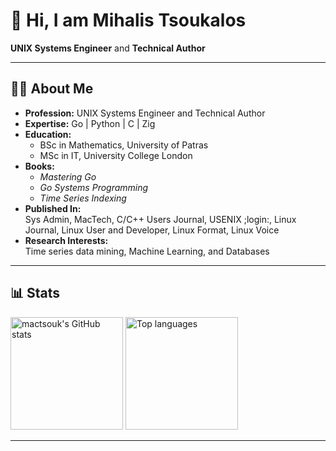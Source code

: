 # 👋 Hi, I am Mihalis Tsoukalos

**UNIX Systems Engineer** and **Technical Author**

---

## 🧑‍💻 About Me

- **Profession:** UNIX Systems Engineer and Technical Author
- **Expertise:** Go | Python | C | Zig
- **Education:**  
  - BSc in Mathematics, University of Patras  
  - MSc in IT, University College London  
- **Books:**  
  - *Mastering Go*
  - *Go Systems Programming*
  - *Time Series Indexing*
- **Published In:**  
  Sys Admin, MacTech, C/C++ Users Journal, USENIX ;login:, Linux Journal, Linux User and Developer, Linux Format, Linux Voice  
- **Research Interests:**  
  Time series data mining, Machine Learning, and Databases

---

## 📊 Stats

<p align="left">
  <img height="180em" src="https://github-readme-stats.vercel.app/api?username=mactsouk&show_icons=true&hide_title=true&hide_rank=true&hide_border=true&hide=prs,issues&count_private=true&theme=default" alt="mactsouk's GitHub stats"/>
  <img height="180em" src="https://github-readme-stats.vercel.app/api/top-langs/?username=mactsouk&layout=compact&hide_border=true&theme=default" alt="Top languages"/>
</p>

---

<!--
Minimal, clean, and professional profile by Mihalis Tsoukalos.
-->
